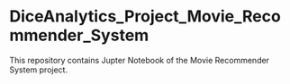 # DiceAnalytics_Project_Movie_Recommender_System

This repository contains Jupter Notebook of the Movie Recommender System project. 
